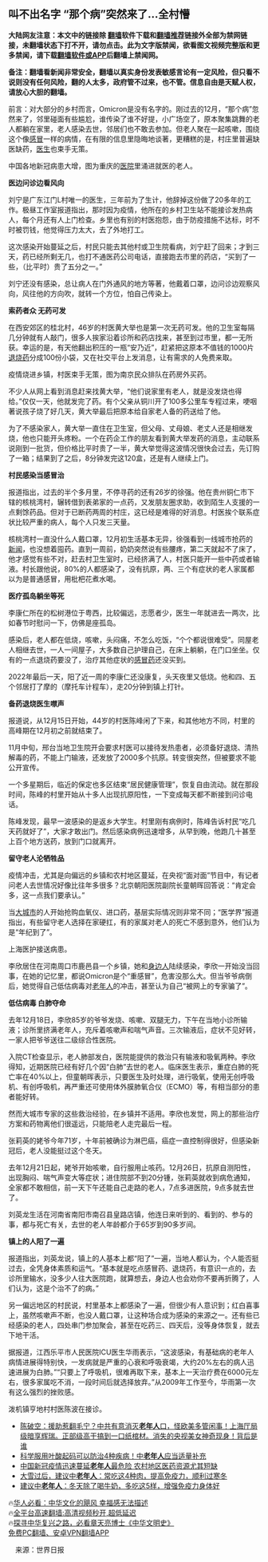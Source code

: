  <!-- 面包屑导航 --> <h2>叫不出名字 “那个病”突然来了…全村懵</h2> <p class="notice"><b>大陆网友注意：本文中的链接除 <a href="https://github.com/bannedbook/fanqiang" >翻墙</a>软件下载和<a href="https://github.com/killgcd/justmysocks/blob/master/README.md">翻墙推荐</a>链接外全部为禁网链接，未翻墙状态下打不开，请勿点击。此为文字版禁闻，欲看图文视频完整版和更多禁闻，请下载<a href="https://github.com/bannedbook/fanqiang">翻墙软件或APP</a>后翻墙上禁闻网。</p><p>备注：翻墙看新闻非常安全，翻墙以真实身份发表敏感言论有一定风险，但只看不说则没有任何风险，翻的人太多，政府管不过来，也不管。信息自由是天赋人权，请放心大胆的翻墙。</b></p>  <div class="entry"> <p>前言：对大部分的乡村而言，Omicron是没有名字的。刚过去的12月，“那个病”忽然来了，邻里碰面有些尴尬，谁传染了谁不好提，小广场空了，原本聚集跳舞的老人都躺在家里，老人感染去世，邻居们也不敢去参加。但老人聚在一起咳嗽，围绕这个像<a href="https://www.bannedbook.org/bnews/tag/%E6%84%9F%E5%86%92/" class="st_tag internal_tag" rel="tag" title="标签 感冒 下的日志">感冒</a>一样的病情，在有限的信息里隐晦地谈著，更糟糕的是，村庄里普遍缺医缺药，<a href="https://www.bannedbook.org/bnews/tag/%e5%8c%bb%e7%94%9f/" class="st_tag internal_tag" rel="tag" title="标签 医生 下的日志">医生</a>也束手无策。</p> <p>中国各地新冠病患大增，图为重庆的<a href="https://www.bannedbook.org/bnews/tag/%E5%8C%BB%E9%99%A2/" class="st_tag internal_tag" rel="tag" title="标签 医院 下的日志">医院</a>里涌进就医的老人。</p> <p><strong>医边问诊边看风向</strong></p> <p>刘宁是广东江门L村唯一的医生，三年前为了生计，他辞掉这份做了20多年的工作。极昼工作室报道指出，那时因为疫情，他所在的乡村卫生站不能接诊发热病人，每个月还有人上门检查。乡里也有别的村医抱怨，由于防疫措施不达标，时不时被罚钱，他觉得压力太大，去了外地打工。</p> <p>这次感染开始蔓延之后，村民只能去其他村或卫生院看病，刘宁赶了回来；才到三天，药已经所剩无几，也打不通医药公司电话，直接跑去市里的药店，“买到了一些，（比平时）贵了五分之一。”</p> <p>刘宁还没有感染，总让病人在门外通风的地方等著，他戴着口罩，边问诊边观察风向，风往他的方向吹，就转一个方位，怕自己传染上。</p> <p><strong>索药者众 无药可发</strong></p> <p>在西安郊区的桂北村，46岁的村医黄大举也是第一次无药可发。他的卫生室每隔几分钟就有人敲门，很多人挨家沿着诊所和药店找来，甚至到过市里，都一无所获。幸运的是，有天他翻出积压的一瓶“安乃近”，赶紧把这原本不值钱的1000片<a href="https://www.bannedbook.org/bnews/tag/%e9%80%80%e7%83%a7%e8%8d%af/" class="st_tag internal_tag" rel="tag" title="标签 退烧药 下的日志">退烧药</a>分成100份小袋，又在社交平台上发消息，让有需求的人免费来取。</p> <p>疫情烧进乡镇，村医束手无策，图为南京民众排队在药房外买药。</p> <p>不少人从网上看到消息赶来找黄大举，“他们说家里有老人，就是没发烧也得给。”仅仅一天，他就发完了药。有个父亲从铜川开了100多公里车专程过来，哽咽著说孩子烧了好几天，黄大举最后把原本给自家老人备的药送给了他。</p>  <p>为了不感染家人，黄大举一直住在卫生室，但父母、丈母娘、老丈人还是相继发烧，他也只能开头疼粉。一个在药企工作的朋友看到黄大举发药的消息，主动联系说刚到一批货，但价格比平时贵了一半，黄大举觉得这波情况很快会过去，先订购了一箱；结果到了之后，8分钟发完这120盒，还是有人继续上门。</p> <p><strong>村民感染当感冒治</strong></p> <p>报道指出，过去的半个多月里，不停寻药的还有26岁的徐强。他在贵州铜仁市下辖的核桃湾村，辗转借到表弟家的一点药，又发朋友圈求助，收到陌生人支援的一点剩馀药品。但对于已断药两周的村庄，这已经是难得的好消息。村医挨个联系症状比较严重的病人，每个人只发三天量。</p> <p>核桃湾村一直没什么人戴口罩，12月初生活基本无异，徐强看到一线城市抢药的<span class='wp_keywordlink_affiliate'><a href="https://www.bannedbook.org/" title="新闻">新闻</a></span>，也没想着囤药。直到一周前，奶奶突然说有些腰疼，第二天就起不了床了，他才感觉有些不对，赶去村卫生室时，已经挤满了人，村医只能开一些中药或者输液。村长跟他说，80%的人都感染了，没有抗原，两、三个有症状的老人家属都以为是普通感冒，用枇杷花煮水喝。</p> <p><strong>医疗孤岛躺坐等死</strong></p> <p>李康仁所在的松树港位于粤西，比较偏远，志愿者少，医生一年就进去一两次，比如春节时慰问一下，仿佛是座孤岛。</p> <p>感染后，老人都在低烧，咳嗽，头闷痛，不怎么吃饭，“个个都说很难受”。同屋老人相继去世，一人一间屋子，大多数自己护理自己，在床上躺躺，在门口坐坐。仅有的一点退烧药要没了，治疗其他症状的<a href="https://www.bannedbook.org/bnews/tag/%E6%84%9F%E5%86%92%E8%8D%AF/" class="st_tag internal_tag" rel="tag" title="标签 感冒药 下的日志">感冒药</a>还没买到。</p> <p>2022年最后一天，阳了近一周的李康仁还没康复，头天夜里又低烧。他和四、五个邻居打了摩的（摩托车计程车），走20分钟到镇上打针。</p> <p><strong>备药退烧医生噤声</strong></p> <p>报道说，从12月15日开始，44岁的村医陈峰闲了下来，和其他地方不同，村里的高峰期在12月初之前就结束了。</p>  <p>11月中旬，邢台当地卫生院开会要求村医可以接待发热患者，必须备好退烧、清热解毒的药，不能上门输液，还发放了2000多个抗原。转变很突然，但被要求不能公开宣传。</p> <p>一个多星期后，临近的保定也多区结束“居民健康管理”，恢复自由流动。就在那段时间，陈峰的村里开始从十多人出现抗原阳性，一下变成每天都不断接到问诊电话。</p> <p>陈峰发现，最早一波感染的是返乡大学生。村里刚有病例时，陈峰告诉村民“吃几天药就好了”，大家才敢出门。然后感染病例迅速增多，从早到晚，他跑几十甚至上百个地方送药，放到门口就离开。</p> <p><strong>留守老人沦牺牲品</strong></p> <p>疫情冲击，尤其是向偏远的乡镇和农村地区蔓延，在央视“面对面”节目中，有记者问老人去世情况好像比往年多很多？北京朝阳医院副院长童朝晖回答说：“肯定会多，这一点我们要承认。”</p> <p>当<a href="https://www.bannedbook.org/bnews/tag/%E5%A4%A7%E5%9F%8E%E5%B8%82/" class="st_tag internal_tag" rel="tag" title="标签 大城市 下的日志">大城市</a>的人开始抢购血氧仪、进口药，基层实际情况则非常不同；“医学界”报道指出，有些留守老人选择在家硬扛，有的家属对老人的死亡不感到意外，他们认为是“年纪到了”。</p> <p>上海医护接送病患。</p> <p>李欣居住在河南周口市鹿邑县一个乡镇，她和<a href="https://www.bannedbook.org/bnews/tag/%E8%BA%AB%E8%BE%B9%E4%BA%BA/" class="st_tag internal_tag" rel="tag" title="标签 身边人 下的日志">身边人</a>陆续感染，李欣一开始没当回事，在她的记忆里，都说Omicron是个“重感冒”，危害没那么大。但当爷爷病倒后，她觉得自己低估病毒对<a href="https://www.bannedbook.org/bnews/tag/%E8%80%81%E5%B9%B4%E4%BA%BA/" class="st_tag internal_tag" rel="tag" title="标签 老年人 下的日志">老年人</a>的冲击，甚至认为自己“被网上的专家骗了”。</p> <p><strong>低估病毒 白肺夺命</strong></p> <p>去年12月18日，李欣85岁的爷爷发烧、咳嗽、双腿无力，下午在当地小诊所输液；诊所里挤满老年人，充斥着咳嗽声和喘气声音。三次输液后，症状不见好转，一家人把爷爷送往二级综合性医院。</p>  <p>入院CT检查显示，老人肺部发白，医院能提供的救治只有输液和吸氧两种。李欣得知，近期医院已经有好几个因“白肺”去世的老人。临床医生表示，重症白肺的死亡率在40%以上，但童朝晖表示，只要医生及时处理，进行吸氧，使用无创呼吸机、有创呼吸机，再严重还可使用体外膜肺氧合仪（ECMO）等，有相当部分的患者能好转。</p> <p>然而大城市专家的这些救治经验，在乡镇并不适用。李欣也发觉，网上的那些治疗方案和药物离他们很遥远，只能陪老人走完最后一程。</p> <p>张莉英的姥爷今年71岁，十年前被确诊为淋巴癌，癌症一直控制得很好，但感染新冠后，老人没能挺过这个冬天。</p> <p>去年12月21日起，姥爷开始咳嗽，自行服用止咳药。12月26日，抗原自测阳性，出现胸闷、喘气声变大等症状；进住院部不到20分锺，张莉英就收到病危通知，全家都不敢相信，前一天下午还能自己走路的老人，7点多进医院，9点多就去世了。</p> <p>刘英龙生活在河南省南阳市南召县皇路店镇，他连日来听到的、看到的、参与的事，都与死亡有关，去世的老人年龄都介于65岁到90多岁间。</p> <p><strong>镇上的人阳了一遍</strong></p> <p>报道指出，刘英龙说，镇上的人基本上都“阳了”一遍，当地人都认为，个人能否挺过去，全凭身体素质和运气。“基本就是吃点感冒药、退烧药，有意识一点的，去诊所里输水，没多少人往大医院跑，就算想去，身边人也会劝你不要再折腾了，人们认为，这是个治不了的病。”</p> <p>另一偏远地区的村民说，村里基本上都感染了一遍，但很少有人意识到；红白喜事上，虽然咳嗽声不断，也没人戴口罩，让这种场合成为感染的来源之一。还有些已经感染的老人，四处串门参加聚会，甚至在吃药三、四天后，没等身体恢复，就去下地干活。</p> <p>据报道，江西乐平市人民医院ICU医生华雨表示，“这波感染，有基础病的老年人病情进展得特别快，一发病就是严重的心衰和呼吸衰竭，大约20%左右的病人迅速进展为白肺。”“只要上了呼吸机，很难再取下来，基本上一天治疗费在6000元左右，很多家属吃不消，一段时间后就选择放弃。”从2009年工作至今，华雨第一次有这么强烈的挫败感。</p> <p>泼机镇亨地村村医陈波在接诊。</p>  <!--<div id="taboola-mid-1"></div>--><ul class='op-related-articles' title='相关阅读'> <li><a href='https://www.bannedbook.org/bnews/sohnews/20230104/1831880.html' target='_blank'>陈破空：援助惹翻毛宁？中共有意消灭<b>老年人</b>口，怪欧美多管闲事！上海厅局级暗享辉瑞。正部级高干搞到一口纸棺材。消失的央视美女神奇现身！背后是谁</a></li> <li><a href='https://www.bannedbook.org/bnews/health/20230101/1830794.html' target='_blank'>科学服用叶酸起码可以防治4种疾病！中<b>老年人</b>应当适量补充</a></li> <li><a href='https://www.bannedbook.org/bnews/bannedvideo/20221231/1830309.html' target='_blank'>中国新冠疫情迅速蔓延<b>老年人</b>最危险  农村地区医药资源尤其短缺</a></li> <li><a href='https://www.bannedbook.org/bnews/lifebaike/20221231/1830257.html' target='_blank'>大雪过后，建议中<b>老年人</b>：常吃这4种肉，提高免疫力，顺利过寒冬</a></li> <li><a href='https://www.bannedbook.org/bnews/lifebaike/20221230/1829904.html' target='_blank'>建议中<b>老年人</b>：冬天除了喝牛奶，多吃这5样，增强免疫力身体好</a></li> </ul> <p class="texttj"> 🔥<a href="https://www.bannedbook.org/bnews/comments/20220220/1694796.html" target="_blank">华人必看：中华文化的飓风 幸福感无法描述</a><br/> 🔥<a href="https://github.com/bannedbook/fanqiang/wiki/V2ray%E6%9C%BA%E5%9C%BA" target="_blank">全平台高速翻墙:高清视频秒开,超低延迟</a><br/> 🔥<a href="https://www.bannedbook.org/bnews/comments/20220808/1768773.html" target="_blank">探寻中华复兴之路，必看章天亮博士《中华文明史》</a><br/> <a href="https://github.com/bannedbook/fanqiang/wiki/%E7%A6%81%E9%97%BB%E7%BD%91%E5%AE%89%E5%8D%93%E7%BF%BB%E5%A2%99%E6%96%B0%E9%97%BBAPP" target="_blank">免费PC翻墙、安卓VPN翻墙APP</a><br/> </p><p class="src-info">　来源：世界日报 </p><a name='sharetosocial'></a> <div style="margin-bottom:5px;padding-bottom:5px;clear:both"> <div id="archive-pix-1" class="banner-ads"> <!-- AuctionX Display platform tag START --> <div id="27602x728x90x621x_ADSLOT1" clicktrack="%%CLICK_URL_ESC%%"></div>  <!-- AuctionX Display platform tag END --> </div> <div id="archive-pix-2" class="banner-ads"> <!-- AuctionX Display platform tag START --> <div id="27556x300x250x621x_ADSLOT1" clicktrack="%%CLICK_URL_ESC%%" style="margin:0 auto;text-align:center"></div>  <!-- AuctionX Display platform tag END --> </div> </div>  <div id="archive-pix-1" class="banner-ads"> <!-- AuctionX Display platform tag START --> <div id="27603x728x90x621x_ADSLOT1" clicktrack="%%CLICK_URL_ESC%%"></div>  <!-- AuctionX Display platform tag END --> </div> </div><!--END ENTRY--> 